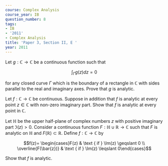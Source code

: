```yaml
---
course: Complex Analysis
course_year: IB
question_number: 8
tags:
- IB
- '2011'
- Complex Analysis
title: 'Paper 3, Section II, E '
year: 2011
---
```




Let $g: \mathbb{C} \rightarrow \mathbb{C}$ be a continuous function such that

$$\int_{\Gamma} g(z) d z=0$$

for any closed curve $\Gamma$ which is the boundary of a rectangle in $\mathbb{C}$ with sides parallel to the real and imaginary axes. Prove that $g$ is analytic.

Let $f: \mathbb{C} \rightarrow \mathbb{C}$ be continuous. Suppose in addition that $f$ is analytic at every point $z \in \mathbb{C}$ with non-zero imaginary part. Show that $f$ is analytic at every point in $\mathbb{C} .$

Let $\mathbb{H}$ be the upper half-plane of complex numbers $z$ with positive imaginary part $\Im(z)>0$. Consider a continuous function $F: \mathbb{H} \cup \mathbb{R} \rightarrow \mathbb{C}$ such that $F$ is analytic on $\mathbb{H}$ and $F(\mathbb{R}) \subset \mathbb{R}$. Define $f: \mathbb{C} \rightarrow \mathbb{C}$ by

$$f(z)= \begin{cases}F(z) & \text { if } \Im(z) \geqslant 0 \\ \overline{F(\bar{z})} & \text { if } \Im(z) \leqslant 0\end{cases}$$

Show that $f$ is analytic.